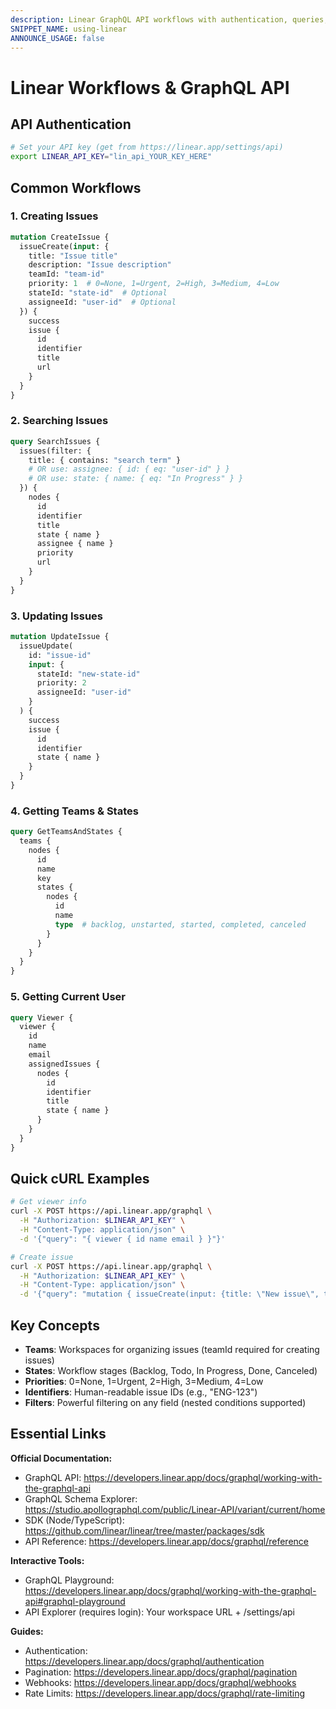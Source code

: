 ```yaml
---
description: Linear GraphQL API workflows with authentication, queries, mutations, and common patterns
SNIPPET_NAME: using-linear
ANNOUNCE_USAGE: false
---
```


# Linear Workflows & GraphQL API

## API Authentication
```bash
# Set your API key (get from https://linear.app/settings/api)
export LINEAR_API_KEY="lin_api_YOUR_KEY_HERE"
```

## Common Workflows

### 1. Creating Issues
```graphql
mutation CreateIssue {
  issueCreate(input: {
    title: "Issue title"
    description: "Issue description"
    teamId: "team-id"
    priority: 1  # 0=None, 1=Urgent, 2=High, 3=Medium, 4=Low
    stateId: "state-id"  # Optional
    assigneeId: "user-id"  # Optional
  }) {
    success
    issue {
      id
      identifier
      title
      url
    }
  }
}
```

### 2. Searching Issues
```graphql
query SearchIssues {
  issues(filter: {
    title: { contains: "search term" }
    # OR use: assignee: { id: { eq: "user-id" } }
    # OR use: state: { name: { eq: "In Progress" } }
  }) {
    nodes {
      id
      identifier
      title
      state { name }
      assignee { name }
      priority
      url
    }
  }
}
```

### 3. Updating Issues
```graphql
mutation UpdateIssue {
  issueUpdate(
    id: "issue-id"
    input: {
      stateId: "new-state-id"
      priority: 2
      assigneeId: "user-id"
    }
  ) {
    success
    issue {
      id
      identifier
      state { name }
    }
  }
}
```

### 4. Getting Teams & States
```graphql
query GetTeamsAndStates {
  teams {
    nodes {
      id
      name
      key
      states {
        nodes {
          id
          name
          type  # backlog, unstarted, started, completed, canceled
        }
      }
    }
  }
}
```

### 5. Getting Current User
```graphql
query Viewer {
  viewer {
    id
    name
    email
    assignedIssues {
      nodes {
        id
        identifier
        title
        state { name }
      }
    }
  }
}
```

## Quick cURL Examples

```bash
# Get viewer info
curl -X POST https://api.linear.app/graphql \
  -H "Authorization: $LINEAR_API_KEY" \
  -H "Content-Type: application/json" \
  -d '{"query": "{ viewer { id name email } }"}'

# Create issue
curl -X POST https://api.linear.app/graphql \
  -H "Authorization: $LINEAR_API_KEY" \
  -H "Content-Type: application/json" \
  -d '{"query": "mutation { issueCreate(input: {title: \"New issue\", teamId: \"TEAM_ID\"}) { success issue { id identifier url } } }"}'
```

## Key Concepts

- **Teams**: Workspaces for organizing issues (teamId required for creating issues)
- **States**: Workflow stages (Backlog, Todo, In Progress, Done, Canceled)
- **Priorities**: 0=None, 1=Urgent, 2=High, 3=Medium, 4=Low
- **Identifiers**: Human-readable issue IDs (e.g., "ENG-123")
- **Filters**: Powerful filtering on any field (nested conditions supported)

## Essential Links

**Official Documentation:**
- GraphQL API: https://developers.linear.app/docs/graphql/working-with-the-graphql-api
- GraphQL Schema Explorer: https://studio.apollographql.com/public/Linear-API/variant/current/home
- SDK (Node/TypeScript): https://github.com/linear/linear/tree/master/packages/sdk
- API Reference: https://developers.linear.app/docs/graphql/reference

**Interactive Tools:**
- GraphQL Playground: https://developers.linear.app/docs/graphql/working-with-the-graphql-api#graphql-playground
- API Explorer (requires login): Your workspace URL + /settings/api

**Guides:**
- Authentication: https://developers.linear.app/docs/graphql/authentication
- Pagination: https://developers.linear.app/docs/graphql/pagination
- Webhooks: https://developers.linear.app/docs/graphql/webhooks
- Rate Limits: https://developers.linear.app/docs/graphql/rate-limiting
